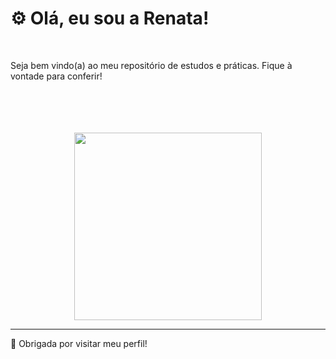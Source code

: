 <h1> ⚙ Olá, eu sou a Renata! </h1> <br>
<p> Seja bem vindo(a) ao meu repositório de estudos e práticas. Fique à vontade para conferir!

</p>  
<br> <br> <br> <br>

<div align="center">
  
  <img src="https://github.com/user-attachments/assets/ebb5ff99-8ac7-40d5-a3cd-639a0526ad24" width="300" height="auto">
  
</div>

---


🎐 Obrigada por visitar meu perfil!

